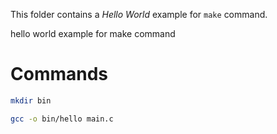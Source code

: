 This folder contains a *Hello World* example for `make` command.

hello world example for make command

# Commands

```bash
mkdir bin

gcc -o bin/hello main.c

```
